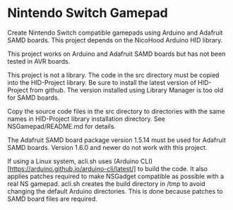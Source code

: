 # Nintendo Switch Gamepad

Create Nintendo Switch compatible gamepads using Arduino and Adafruit SAMD
boards. This project depends on the NicoHood Arduino HID library.

This project works on Arduino and Adafruit SAMD boards but has not been tested
in AVR boards.

This project is not a library. The code in the src directory must be copied
into the HID-Project library. Be sure to install the latest version of
HID-Project from github. The version installed using Library Manager is too old
for SAMD boards.

Copy the source code files in the src directory to directories with the same
names in HID-Project library installation directory. See NSGamepad/README.md
for details.

The Adafruit SAMD board package version 1.5.14 must be used for Adafruit SAMD
boards. Version 1.6.0 and newer do not work with this project.

If using a Linux system, acli.sh uses (Arduino
CLI)[https://arduino.github.io/arduino-cli/latest/] to build the code. It also
applies patches required to make NSGadget compatible as possible with a real NS
gamepad. acli.sh creates the build directory in /tmp to avoid changing the
default Arduino directories. This is done because patches to SAMD board files
are required.
